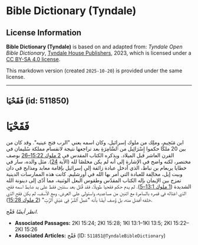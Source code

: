 # Bible Dictionary (Tyndale)

## License Information

**Bible Dictionary (Tyndale)** is based on and adapted from: _Tyndale Open Bible Dictionary_, [Tyndale House Publishers](https://tyndaleopenresources.com/), 2023, which is licensed under a [CC BY-SA 4.0 license](https://creativecommons.org/licenses/by-sa/4.0/legalcode.en).

This markdown version (created `2025-10-20`) is provided under the same license.



--------------------------------

## فَقَحْيَا (id: 511850)

فَقَحْيَا
=========

ابن مَنَحِيم، وملِك من ملوك إسرائيل، وكان اسمه يعني "الرب فتح عينيه". وقد كان من بين 20 ملكًا حكموا إِسْرَائِيل من ٱلسَّامِرَةِ بعد تراجعها نتيجة لانقسام مملكة سُليمان في القرن العاشر قبل الميلاد. ويذكره الكتاب المقدس في [2 ملوك 15:22–26](https://ref.ly/2Kgs15:22-2Kgs15:26) بوصف مختصر، لكنه واضح في الإشارة إلى أنه لم يكن مخلصًا لله (الآية [24](https://ref.ly/2Kgs15:24)). مثل والده، سار في خطايا يربعام بن نباط، الذي أدخل عبادة زائفة إلى إسرائيل بإقامة معابد ومذابح في دان وبيت إيل، مخالِفة للعبادة التي أمر بها الله في أورشليم. كانت هذه الممارسات الدينية تمزج بين الإيمان بإله الكتاب المقدّس وطقوس البعل الوثنية، مما أدّى إلى دينونة الله الشديدة ([1 ملوك 13:1–5](https://ref.ly/1Kgs13:1-1Kgs13:5)). لم يدم حكم فقحيا طويلًا، فقد قُتل بعد سنتين فقط على يد ضابط اسمه فقح، الذي اغتاله في قصره بالسامرة مع اثنين من مساعديه، واستولى على العرش. ومع الأسف، لم يكن فقح الذي خلفه أفضل منه، بل وُصف أيضًا بأنه "عَمِلَ ٱلشَّرَّ فِي عَيْنَيِ ٱلرَّبِّ" ([2 ملوك 15:28](https://ref.ly/2Kgs15:28)).

*انظر أيضًا* فَقْح.

* **Associated Passages:** 2KI 15:24; 2KI 15:28; 1KI 13:1–1KI 13:5; 2KI 15:22–2KI 15:26
* **Associated Articles:** فَقْح (ID: `511851@TyndaleBibleDictionary`)

